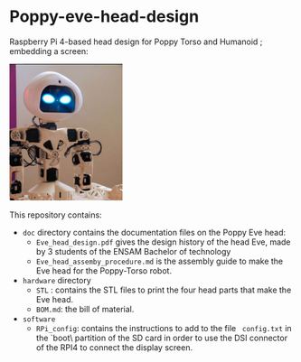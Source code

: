 # Poppy-eve-head-design

Raspberry Pi 4-based head design for Poppy Torso and Humanoid ; embedding a screen:

<img src="doc/img/eve_head.png" width="200" />

This repository contains:

* `doc` directory contains the documentation files on the Poppy Eve head:
  * `Eve_head_design.pdf` gives the design history of the head Eve, made by 3 students of the ENSAM Bachelor of technology
  * `Eve_head_assemby_procedure.md` is the assembly guide to make the Eve head for the Poppy-Torso robot.
* `hardware` directory
  * `STL` : contains the STL files to print the four head parts that make the Eve head.
  * `BOM.md`: the bill of material.
* `software`
  * `RPi_config`: contains the instructions to add to the file ` config.txt` in the `boot\ partition of the SD card in order to use the DSI connector of the RPI4 to connect the display screen.

